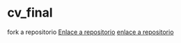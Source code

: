 # cv_final
fork a repositorio
[Enlace a repositorio](https://github.com/maxiandrades/mdcabezas.github.io)
[enlace a repositorio](https://github.com/maxiandrades/desafio_mod01_04)